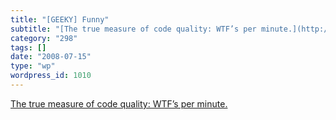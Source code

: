 ```yaml
---
title: "[GEEKY] Funny"
subtitle: "[The true measure of code quality: WTF’s per minute.](http://www.osnews.com/story/19266/WTFs_m)"
category: "298"
tags: []
date: "2008-07-15"
type: "wp"
wordpress_id: 1010
---
```

[The true measure of code quality: WTF’s per minute.](http://www.osnews.com/story/19266/WTFs_m)